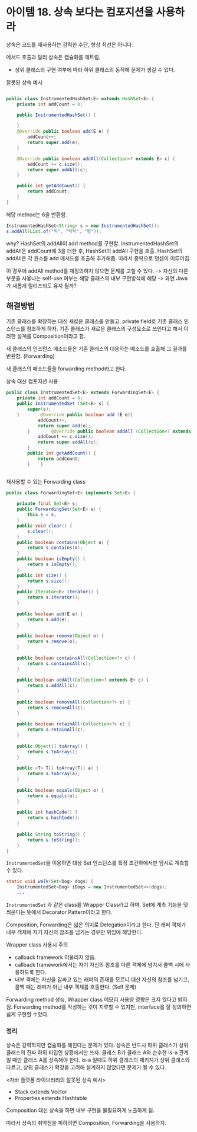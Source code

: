 # 아이템 18. 상속 보다는 컴포지션을 사용하라
상속은 코드를 재사용하는 강력한 수단, 항상 최선은 아니다.

메서드 호출과 달리 상속은 캡슐화를 깨트림.
- 상위 클래스의 구현 여부에 따라 하위 클래스의 동작에 문제가 생길 수 있다.


잘못된 상속 예시
```Java

public class InstrumentedHashSet<E> extends HashSet<E> {
	private int addCount = 0;

	public InstrumentedHashSet() {
	
	}
	@Override public boolean add(E e) {
		addCount++;
		return super.add(e);		
	}

	@Override public boolean addAll(Collection<? extends E> c) {
		addCount += c.size();
		return super.addAll(c);
	}

	public int getAddCount() {
		return addCount;
	}
}
```

해당 method는 6을 반환함.
```Java
InstrumentedHashSet<String> s = new InstrumentedHashSet();
s.addAll(List.of("틱", "탁탁", "펑"));
```

why? HashSet의 addAll이 add method를 구현함.
InstrumentedHashSet의 addAll은 addCount에 3을 더한 후, HashSet의 addAll 구현을 호출.
HashSet의 addAll은 각 원소를 add 메서드를 호출해 추가해줌. 따라서 중복으로 덧셈이 이루어짐.


이 경우에 addAll method를 재정의하지 않으면 문제를 고칠 수 있다. -> 자신의 다른 부분을 사욯나는 self-use 여부는 해당 클래스의 내부 구현방식에 해당 
-> 과연 Java가 새롭게 릴리즈되도 유지 될까?


## 해결방법
기존 클래스를 확장하는 대신 새로운 클래스를 만들고, private field로 기존 클래스 인스턴스를 참조하게 하자.
기존 클래스가 새로운 클래스의 구성요소로 쓰인다고 해서 이러한 설계를 Composition이라고 함.

새 클래스의 인스턴스 메소드들은 기존 클래스의 대응하는 메소드를 호출해 그 결과를 반환함. (Forwarding) 

새 클래스의 메소드들을 forwarding method라고 한다. 


상속 대신 컴포지션 사용
```Java
public class InstrumentedSet<E> extends ForwardingSet<E> {  
    private int addCount = 0;  
    public InstrumentedSet (Set<E> s) {  
        super(s);  
    }        @Override public boolean add (E e){  
            addCount++;  
            return super.add(e);  
        }        @Override public boolean addAll (Collection<? extends E> c){  
            addCount += c.size();  
            return super.addAll(c);  
        }  
        public int getAddCount() {  
            return addCount;  
        }    }
```
```
```

재사용할 수 있는 Forwarding class
```Java
public class ForwardingSet<E> implements Set<E> {  
  
    private final Set<E> s;  
    public ForwardingSet(Set<E> s) {  
        this.s = s;  
    }  
    public void clear() {  
        s.clear();  
    }    
    public boolean contains(Object o) {  
        return s.contains(o);  
    }    
    public boolean isEmpty() {  
        return s.isEmpty();  
    }    
    public int size() {  
        return s.size();  
    }    
    public Iterator<E> iterator() {  
        return s.iterator();  
    }    
    
    public boolean add(E e) {  
        return s.add(e);  
    }    
    
    public boolean remove(Object o) {  
        return s.remove(o);  
    }    
    
    public boolean containsAll(Collection<?> c) {  
        return s.containsAll(c);  
    }    
    
    public boolean addAll(Collection<? extends E> c) {  
        return s.addAll(c);  
    }  
    
    public boolean removeAll(Collection<?> c) {  
        return s.removeAll(c);  
    }    
    
    public boolean retainAll(Collection<?> c) {  
        return s.retainAll(c);  
    }    
    
    public Object[] toArray() {  
        return s.toArray();  
    }    
    
    public <T> T[] toArray(T[] a) {  
        return s.toArray(a);  
    }    
    
    public boolean equals(Object o) {  
        return s.equals(o);  
    }    
    
    public int hashCode() {  
        return s.hashCode();  
    }    
    
    public String toString() {  
        return s.toString();  
    }  
}
```

`InstrumentedSet`을 이용하면 대상 Set 인스턴스를 특정 조건하에서만 임시로 계측할 수 있다.

```Java
static void walk(Set<Dog> dogs) {  
    InstrumentedSet<Dog> iDogs = new InstrumentedSet<>(dogs);  
    ...
```

`InstrumentedSet` 과 같은 class를 Wrapper Class라고 하며, Set에 계측 기능을 덧씌운다는 뜻에서 Decorator Pattern이라고 한다.

Composition, Forwarding은 넓은 의미로 Delegation이라고 한다.
단 래퍼 객체가 내부 객체에 자기 자신의 참조를 넘기는 경우만 위임에 해당한다.


Wrapper class 사용시 주의
- callback framework 어울리지 않음.
- callback framework에서는 자기 자신의 참조를 다른 객체에 넘겨서 콜백 시에 사용하도록 한다.
- 내부 객체는 자신을 감싸고 있는 래퍼의 존재를 모르니 대산 자신의 참조를 넘기고, 콜백 때는 래퍼가 아닌 내부 객체를 호출한다. (Self 문제)


Forwarding method 성능, Wrapper class 메모리 사용량 영향은 크지 않다고 밝혀짐. Forwarding method를 작성하는 것이 지루할 수 있지만, interface를 잘 정의하면 쉽게 구현할 수있다.


### 정리

상속은 강력하지만 캡슐화를 해친다는 문제가 있다.
상속은 반드시 하위 클래스가 상위 클래스의 진짜 하위 타입인 상황에서만 쓰자.
클래스 B가 클래스 A와 순수한 is-a 관계일 때만 클래스 A를 상속해야 한다.
is-a 일때도 하위 클래스의 패키지가 상위 클래스와 다르고, 상위 클래스가 확장을 고려해 설계하지 않았다면 문제가 될 수 있다.

<자바 플랫폼 라이브러리의 잘못된 상속 예시>
- Stack extends Vector
- Properties extends Hashtable

Composition 대신 상속을 하면 내부 구현을 불필요하게 노출하게 됨.

따라서 상속의 취약점을 피하려면 Composition, Forwarding을 사용하자.

